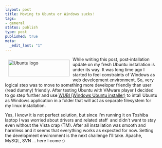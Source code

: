 ```yaml
--- 
layout: post
title: Moving to Ubuntu or Windows sucks!
tags: 
- general
status: publish
type: post
published: true
meta: 
  _edit_last: "1"
---
```

<img class="alignleft" style="margin: 10px;" src="http://www.ubuntu.com/themes/ubuntu07/images/ubuntulogo.png" alt="Ubuntu logo" hspace="5" vspace="5" width="202" height="55" align="left" />While writing this post, post-intallation update on my fresh Ubuntu installation is under its way. It was long time ago I started to feel constraints of Windows as web development environment. So, very logical step was to move to something more developer friendly than user (read dummy) friendly. After testing Ubuntu with VMware player I decided to go step further and use <a title="WUBI (Ubuntu Installer for Windows)" href="http://wubi-installer.org/">WUBI (Windows Ubuntu installer)</a> to intall Ubuntu as Windows application in a folder that will act as separate filesystem for my linux installation.

Yes, I know it is not perfect solution, but since I'm running it on Toshiba laptop I was worried about drivers and related staff  and didn't want to stay even without the Vista crap (TM).
After all installation was smooth and harmless and it seems that everything works as expected for now. Setting the development environment is the next challenge I'll take. Apache, MySQL, SVN ... here I come :)
